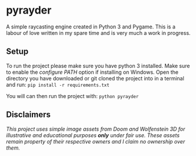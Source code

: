 # pyrayder
A simple raycasting engine created in Python 3 and Pygame. This is a labour of love written in my spare time and is very much a work
in progress.

## Setup
To run the project please make sure you have python 3 installed. Make sure to enable the _configure PATH_ option if installing on Windows. Open the directory you have downloaded or git cloned the project into in a terminal and run:  `pip install -r requirements.txt`

You will can then run the project with:  `python pyrayder`

## Disclaimers
_This project uses simple image assets from Doom and Wolfenstein 3D for illustrative and educational purposes **only** under fair use.
These assets remain property of their respective owners and I claim no ownership over them._
